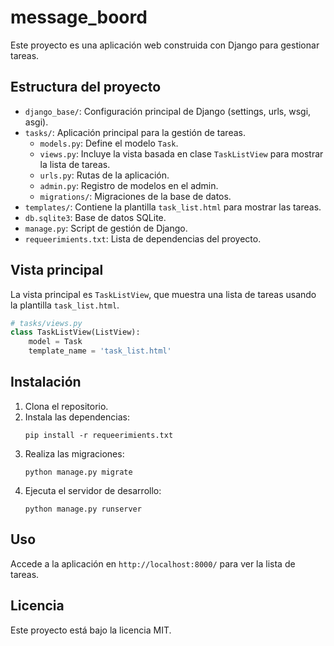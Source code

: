 # message_boord

Este proyecto es una aplicación web construida con Django para gestionar tareas.

## Estructura del proyecto

- `django_base/`: Configuración principal de Django (settings, urls, wsgi, asgi).
- `tasks/`: Aplicación principal para la gestión de tareas.
  - `models.py`: Define el modelo `Task`.
  - `views.py`: Incluye la vista basada en clase `TaskListView` para mostrar la lista de tareas.
  - `urls.py`: Rutas de la aplicación.
  - `admin.py`: Registro de modelos en el admin.
  - `migrations/`: Migraciones de la base de datos.
- `templates/`: Contiene la plantilla `task_list.html` para mostrar las tareas.
- `db.sqlite3`: Base de datos SQLite.
- `manage.py`: Script de gestión de Django.
- `requeerimients.txt`: Lista de dependencias del proyecto.

## Vista principal

La vista principal es `TaskListView`, que muestra una lista de tareas usando la plantilla `task_list.html`.

```python
# tasks/views.py
class TaskListView(ListView):
    model = Task
    template_name = 'task_list.html'
```

## Instalación

1. Clona el repositorio.
2. Instala las dependencias:
   ```
   pip install -r requeerimients.txt
   ```
3. Realiza las migraciones:
   ```
   python manage.py migrate
   ```
4. Ejecuta el servidor de desarrollo:
   ```
   python manage.py runserver
   ```

## Uso

Accede a la aplicación en `http://localhost:8000/` para ver la lista de tareas.

## Licencia

Este proyecto está bajo la licencia MIT.
